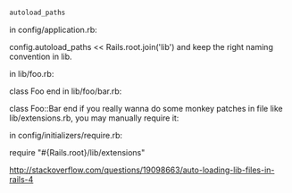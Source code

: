 



```ruby

autoload_paths 

```



in config/application.rb:

config.autoload_paths << Rails.root.join('lib')
and keep the right naming convention in lib.

in lib/foo.rb:

class Foo
end
in lib/foo/bar.rb:

class Foo::Bar
end
if you really wanna do some monkey patches in file like lib/extensions.rb, you may manually require it:

in config/initializers/require.rb:

require "#{Rails.root}/lib/extensions" 


http://stackoverflow.com/questions/19098663/auto-loading-lib-files-in-rails-4
